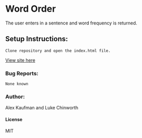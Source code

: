 # Word Order
The user enters in a sentence and word frequency is returned.
## Setup Instructions:
```
Clone repository and open the index.html file.
```

[View site here](http://alexkaufman06.github.io/word_order_js/)

### Bug Reports:
```
None known
```
### Author:
Alex Kaufman and Luke Chinworth
#### License
MIT
